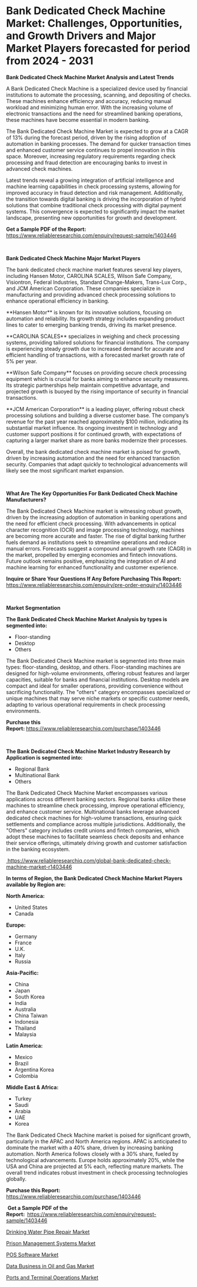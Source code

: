 <p><h1>Bank Dedicated Check Machine Market: Challenges, Opportunities, and Growth Drivers and Major Market Players forecasted for period from 2024 - 2031</h1></p><p><strong>Bank Dedicated Check Machine Market Analysis and Latest Trends</strong></p>
<p><p>A Bank Dedicated Check Machine is a specialized device used by financial institutions to automate the processing, scanning, and depositing of checks. These machines enhance efficiency and accuracy, reducing manual workload and minimizing human error. With the increasing volume of electronic transactions and the need for streamlined banking operations, these machines have become essential in modern banking.</p><p>The Bank Dedicated Check Machine Market is expected to grow at a CAGR of 13% during the forecast period, driven by the rising adoption of automation in banking processes. The demand for quicker transaction times and enhanced customer service continues to propel innovation in this space. Moreover, increasing regulatory requirements regarding check processing and fraud detection are encouraging banks to invest in advanced check machines. </p><p>Latest trends reveal a growing integration of artificial intelligence and machine learning capabilities in check processing systems, allowing for improved accuracy in fraud detection and risk management. Additionally, the transition towards digital banking is driving the incorporation of hybrid solutions that combine traditional check processing with digital payment systems. This convergence is expected to significantly impact the market landscape, presenting new opportunities for growth and development.</p></p>
<p><strong>Get a Sample PDF of the Report:&nbsp;</strong> <a href="https://www.reliableresearchiq.com/enquiry/request-sample/1403446?utm_campaign=1783&utm_medium=2&utm_source=Github&utm_content=ia&utm_term=23102024&utm_id=bank-dedicated-check-machine">https://www.reliableresearchiq.com/enquiry/request-sample/1403446</a></p>
<p>&nbsp;</p>
<p><strong>Bank Dedicated Check Machine Major Market Players</strong></p>
<p><p>The bank dedicated check machine market features several key players, including Hansen Motor, CAROLINA SCALES, Wilson Safe Company, Visiontron, Federal Industries, Standard Change-Makers, Trans-Lux Corp., and JCM American Corporation. These companies specialize in manufacturing and providing advanced check processing solutions to enhance operational efficiency in banking.</p><p>**Hansen Motor** is known for its innovative solutions, focusing on automation and reliability. Its growth strategy includes expanding product lines to cater to emerging banking trends, driving its market presence.</p><p>**CAROLINA SCALES** specializes in weighing and check processing systems, providing tailored solutions for financial institutions. The company is experiencing steady growth due to increased demand for accurate and efficient handling of transactions, with a forecasted market growth rate of 5% per year.</p><p>**Wilson Safe Company** focuses on providing secure check processing equipment which is crucial for banks aiming to enhance security measures. Its strategic partnerships help maintain competitive advantage, and projected growth is buoyed by the rising importance of security in financial transactions.</p><p>**JCM American Corporation** is a leading player, offering robust check processing solutions and building a diverse customer base. The company’s revenue for the past year reached approximately $100 million, indicating its substantial market influence. Its ongoing investment in technology and customer support positions it for continued growth, with expectations of capturing a larger market share as more banks modernize their processes.</p><p>Overall, the bank dedicated check machine market is poised for growth, driven by increasing automation and the need for enhanced transaction security. Companies that adapt quickly to technological advancements will likely see the most significant market expansion.</p></p>
<p>&nbsp;</p>
<p><strong>What Are The Key Opportunities For Bank Dedicated Check Machine Manufacturers?</strong></p>
<p><p>The Bank Dedicated Check Machine market is witnessing robust growth, driven by the increasing adoption of automation in banking operations and the need for efficient check processing. With advancements in optical character recognition (OCR) and image processing technology, machines are becoming more accurate and faster. The rise of digital banking further fuels demand as institutions seek to streamline operations and reduce manual errors. Forecasts suggest a compound annual growth rate (CAGR) in the market, propelled by emerging economies and fintech innovations. Future outlook remains positive, emphasizing the integration of AI and machine learning for enhanced functionality and customer experience.</p></p>
<p><strong>Inquire or Share Your Questions If Any Before Purchasing This Report:</strong> <a href="https://www.reliableresearchiq.com/enquiry/pre-order-enquiry/1403446?utm_campaign=1783&utm_medium=2&utm_source=Github&utm_content=ia&utm_term=23102024&utm_id=bank-dedicated-check-machine">https://www.reliableresearchiq.com/enquiry/pre-order-enquiry/1403446</a></p>
<p>&nbsp;</p>
<p><strong>Market Segmentation</strong></p>
<p><strong>The Bank Dedicated Check Machine Market Analysis by types is segmented into:</strong></p>
<p><ul><li>Floor-standing</li><li>Desktop</li><li>Others</li></ul></p>
<p><p>The Bank Dedicated Check Machine market is segmented into three main types: floor-standing, desktop, and others. Floor-standing machines are designed for high-volume environments, offering robust features and larger capacities, suitable for banks and financial institutions. Desktop models are compact and ideal for smaller operations, providing convenience without sacrificing functionality. The "others" category encompasses specialized or unique machines that may serve niche markets or specific customer needs, adapting to various operational requirements in check processing environments.</p></p>
<p><strong>Purchase this Report:&nbsp;</strong><a href="https://www.reliableresearchiq.com/purchase/1403446?utm_campaign=1783&utm_medium=2&utm_source=Github&utm_content=ia&utm_term=23102024&utm_id=bank-dedicated-check-machine">https://www.reliableresearchiq.com/purchase/1403446</a></p>
<p>&nbsp;</p>
<p><strong>The Bank Dedicated Check Machine Market Industry Research by Application is segmented into:</strong></p>
<p><ul><li>Regional Bank</li><li>Multinational Bank</li><li>Others</li></ul></p>
<p><p>The Bank Dedicated Check Machine Market encompasses various applications across different banking sectors. Regional banks utilize these machines to streamline check processing, improve operational efficiency, and enhance customer service. Multinational banks leverage advanced dedicated check machines for high-volume transactions, ensuring quick settlements and compliance across multiple jurisdictions. Additionally, the "Others" category includes credit unions and fintech companies, which adopt these machines to facilitate seamless check deposits and enhance their service offerings, ultimately driving growth and customer satisfaction in the banking ecosystem.</p></p>
<p><a href="https://www.reliableresearchiq.com/global-bank-dedicated-check-machine-market-r1403446?utm_campaign=1783&utm_medium=2&utm_source=Github&utm_content=ia&utm_term=23102024&utm_id=bank-dedicated-check-machine">&nbsp;https://www.reliableresearchiq.com/global-bank-dedicated-check-machine-market-r1403446</a></p>
<p><strong>In terms of Region, the Bank Dedicated Check Machine Market Players available by Region are:</strong></p>
<p>
    <p> <strong> North America: </strong>
        <ul>
            <li>United States</li>
            <li>Canada</li>
        </ul>
        </p> 
    <p> <strong> Europe: </strong>
        <ul>
            <li>Germany</li>
            <li>France</li>
            <li>U.K.</li>
            <li>Italy</li>
            <li>Russia</li>
        </ul>
        </p> 
    <p> <strong> Asia-Pacific: </strong>
        <ul>
            <li>China</li>
            <li>Japan</li>
            <li>South Korea</li>
            <li>India</li>
            <li>Australia</li>
            <li>China Taiwan</li>
            <li>Indonesia</li>
            <li>Thailand</li>
            <li>Malaysia</li>
        </ul>
        </p> 
    <p> <strong> Latin America: </strong>
        <ul>
            <li>Mexico</li>
            <li>Brazil</li>
            <li>Argentina Korea</li>
            <li>Colombia</li>
        </ul>
        </p> 
    <p> <strong> Middle East & Africa: </strong>
        <ul>
            <li>Turkey</li>
            <li>Saudi</li>
            <li>Arabia</li>
            <li>UAE</li>
            <li>Korea</li>
        </ul>
    </p>
    </p>
<p><p>The Bank Dedicated Check Machine market is poised for significant growth, particularly in the APAC and North America regions. APAC is anticipated to dominate the market with a 40% share, driven by increasing banking automation. North America follows closely with a 30% share, fueled by technological advancements. Europe holds approximately 20%, while the USA and China are projected at 5% each, reflecting mature markets. The overall trend indicates robust investment in check processing technologies globally.</p></p>
<p><strong>Purchase this Report: </strong><a href="https://www.reliableresearchiq.com/purchase/1403446?utm_campaign=1783&utm_medium=2&utm_source=Github&utm_content=ia&utm_term=23102024&utm_id=bank-dedicated-check-machine">https://www.reliableresearchiq.com/purchase/1403446</a></p>
<p>&nbsp;<strong>Get a Sample PDF of the Report:&nbsp;&nbsp;</strong><a href="https://www.reliableresearchiq.com/enquiry/request-sample/1403446?utm_campaign=1783&utm_medium=2&utm_source=Github&utm_content=ia&utm_term=23102024&utm_id=bank-dedicated-check-machine">https://www.reliableresearchiq.com/enquiry/request-sample/1403446</a></p>
<p><strong></strong></p>
<p><p><a href="https://www.linkedin.com/pulse/global-perspectives-drinking-water-pipe-repair-market-trends-ckbac?utm_campaign=1783&utm_medium=2&utm_source=Github&utm_content=ia&utm_term=23102024&utm_id=bank-dedicated-check-machine">Drinking Water Pipe Repair Market</a></p><p><a href="https://www.linkedin.com/pulse/prison-management-systems-industry-sector-new-technologies-cohoc?utm_campaign=1783&utm_medium=2&utm_source=Github&utm_content=ia&utm_term=23102024&utm_id=bank-dedicated-check-machine">Prison Management Systems Market</a></p><p><a href="https://www.linkedin.com/pulse/global-pos-software-market-trends-analysis-future-growth-ngshc?utm_campaign=1783&utm_medium=2&utm_source=Github&utm_content=ia&utm_term=23102024&utm_id=bank-dedicated-check-machine">POS Software Market</a></p><p><a href="https://www.linkedin.com/pulse/global-data-business-oil-gas-market-analysis-key-trends-future-0fvec?utm_campaign=1783&utm_medium=2&utm_source=Github&utm_content=ia&utm_term=23102024&utm_id=bank-dedicated-check-machine">Data Business in Oil and Gas Market</a></p><p><a href="https://www.linkedin.com/pulse/investment-opportunities-ports-terminal-operations-sector-ytrcc?utm_campaign=1783&utm_medium=2&utm_source=Github&utm_content=ia&utm_term=23102024&utm_id=bank-dedicated-check-machine">Ports and Terminal Operations Market</a></p></p>